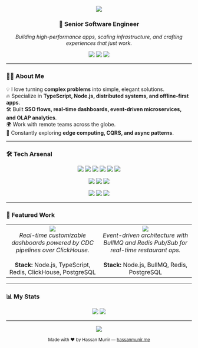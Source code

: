 <!-- Header Banner -->
<p align="center">
  <img src="https://capsule-render.vercel.app/api?type=waving&color=0:0f0f0f,100:1f1f1f&height=200&section=header&text=Hassan%20Munir&fontSize=60&fontColor=06B6D4&animation=fadeIn&fontAlignY=35" />
</p>

<h3 align="center">🚀 Senior Software Engineer</h3>
<p align="center">
  <em>Building high-performance apps, scaling infrastructure, and crafting experiences that just work.</em>
</p>

<p align="center">
  <a href="mailto:connect@hassanmunir.me"><img src="https://img.shields.io/badge/Email-0f0f0f?style=for-the-badge&logo=gmail&logoColor=06B6D4" /></a>
  <a href="https://www.linkedin.com/in/hsnmnr"><img src="https://img.shields.io/badge/LinkedIn-0f0f0f?style=for-the-badge&logo=linkedin&logoColor=06B6D4" /></a>
  <a href="https://www.hassanmunir.me"><img src="https://img.shields.io/badge/Portfolio-0f0f0f?style=for-the-badge&logo=firefox&logoColor=06B6D4" /></a>
</p>

---

### 🧑‍💻 About Me
💡 I love turning **complex problems** into simple, elegant solutions.  
🔥 Specialize in **TypeScript, Node.js, distributed systems, and offline-first apps**.  
🛠️ Built **SSO flows, real-time dashboards, event-driven microservices, and OLAP analytics**.  
🌍 Work with remote teams across the globe.  
🎯 Constantly exploring **edge computing, CQRS, and async patterns**.  

---

### 🛠️ Tech Arsenal
<p align="center">
  <img src="https://img.shields.io/badge/Node.js-339933?style=for-the-badge&logo=node.js&logoColor=white" />
  <img src="https://img.shields.io/badge/TypeScript-3178C6?style=for-the-badge&logo=typescript&logoColor=white" />
  <img src="https://img.shields.io/badge/NestJS-E0234E?style=for-the-badge&logo=nestjs&logoColor=white" />
  <img src="https://img.shields.io/badge/PostgreSQL-316192?style=for-the-badge&logo=postgresql&logoColor=white" />
  <img src="https://img.shields.io/badge/Redis-DC382D?style=for-the-badge&logo=redis&logoColor=white" />
  <img src="https://img.shields.io/badge/ClickHouse-F7A81B?style=for-the-badge&logo=clickhouse&logoColor=black" />
</p>
<p align="center">
  <img src="https://img.shields.io/badge/React-61DAFB?style=for-the-badge&logo=react&logoColor=black" />
  <img src="https://img.shields.io/badge/Next.js-000000?style=for-the-badge&logo=next.js&logoColor=white" />
  <img src="https://img.shields.io/badge/TailwindCSS-38B2AC?style=for-the-badge&logo=tailwind-css&logoColor=white" />
</p>
<p align="center">
  <img src="https://img.shields.io/badge/AWS-FF9900?style=for-the-badge&logo=amazonaws&logoColor=white" />
  <img src="https://img.shields.io/badge/Docker-2496ED?style=for-the-badge&logo=docker&logoColor=white" />
  <img src="https://img.shields.io/badge/GitHub_Actions-2088FF?style=for-the-badge&logo=github-actions&logoColor=white" />
</p>

---

### 📌 Featured Work
<table>
<tr>
<td width="50%" align="center">
  <img src="https://img.shields.io/badge/-Xenia%20Dashboarding-0f0f0f?style=for-the-badge&logoColor=06B6D4" /><br>
  <em>Real-time customizable dashboards powered by CDC pipelines over ClickHouse.</em><br><br>
  <strong>Stack:</strong> Node.js, TypeScript, Redis, ClickHouse, PostgreSQL
</td>
<td width="50%" align="center">
  <img src="https://img.shields.io/badge/-AIO%20Microservices-0f0f0f?style=for-the-badge&logoColor=06B6D4" /><br>
  <em>Event-driven architecture with BullMQ and Redis Pub/Sub for real-time restaurant ops.</em><br><br>
  <strong>Stack:</strong> Node.js, BullMQ, Redis, PostgreSQL
</td>
</tr>
</table>

---

### 📊 My Stats
<p align="center">
  <img src="https://github-readme-stats.vercel.app/api?username=hsnmnr&show_icons=true&theme=tokyonight" />
  <img src="https://streak-stats.demolab.com?user=hsnmnr&theme=tokyonight&hide_border=false" />
</p>

---

<!-- Creative Footer -->
<p align="center">
  <img src="https://readme-typing-svg.herokuapp.com?font=Fira+Code&size=24&pause=1000&color=06B6D4&center=true&vCenter=true&width=600&lines=Keep+coding...;Stay+curious...;Ship+things+that+matter." />
</p>
<p align="center">
  <sub>Made with ❤️ by Hassan Munir — <a href="https://www.hassanmunir.me">hassanmunir.me</a></sub>
</p>

